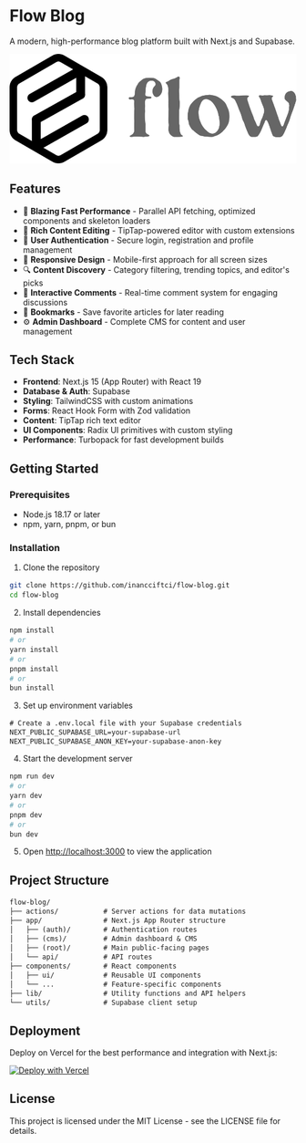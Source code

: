 # Flow Blog

A modern, high-performance blog platform built with Next.js and Supabase.

![Flow Blog Logo](/public/logo.svg)

## Features

- 🚀 **Blazing Fast Performance** - Parallel API fetching, optimized components and skeleton loaders
- 📝 **Rich Content Editing** - TipTap-powered editor with custom extensions
- 👤 **User Authentication** - Secure login, registration and profile management
- 📱 **Responsive Design** - Mobile-first approach for all screen sizes
- 🔍 **Content Discovery** - Category filtering, trending topics, and editor's picks
- 💬 **Interactive Comments** - Real-time comment system for engaging discussions
- 🔖 **Bookmarks** - Save favorite articles for later reading
- ⚙️ **Admin Dashboard** - Complete CMS for content and user management

## Tech Stack

- **Frontend**: Next.js 15 (App Router) with React 19
- **Database & Auth**: Supabase
- **Styling**: TailwindCSS with custom animations
- **Forms**: React Hook Form with Zod validation
- **Content**: TipTap rich text editor
- **UI Components**: Radix UI primitives with custom styling
- **Performance**: Turbopack for fast development builds

## Getting Started

### Prerequisites

- Node.js 18.17 or later
- npm, yarn, pnpm, or bun

### Installation

1. Clone the repository
```bash
git clone https://github.com/inancciftci/flow-blog.git
cd flow-blog
```

2. Install dependencies
```bash
npm install
# or
yarn install
# or
pnpm install
# or
bun install
```

3. Set up environment variables
```
# Create a .env.local file with your Supabase credentials
NEXT_PUBLIC_SUPABASE_URL=your-supabase-url
NEXT_PUBLIC_SUPABASE_ANON_KEY=your-supabase-anon-key
```

4. Start the development server
```bash
npm run dev
# or
yarn dev
# or
pnpm dev
# or
bun dev
```

5. Open [http://localhost:3000](http://localhost:3000) to view the application

## Project Structure

```
flow-blog/
├── actions/           # Server actions for data mutations
├── app/               # Next.js App Router structure
│   ├── (auth)/        # Authentication routes
│   ├── (cms)/         # Admin dashboard & CMS
│   ├── (root)/        # Main public-facing pages
│   └── api/           # API routes
├── components/        # React components
│   ├── ui/            # Reusable UI components
│   └── ...            # Feature-specific components
├── lib/               # Utility functions and API helpers
└── utils/             # Supabase client setup
```

## Deployment

Deploy on Vercel for the best performance and integration with Next.js:

[![Deploy with Vercel](https://vercel.com/button)](https://vercel.com/new/clone?repository-url=https://github.com/inancciftci/flow-blog)

## License

This project is licensed under the MIT License - see the LICENSE file for details.
